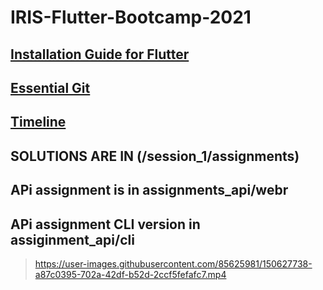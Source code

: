 # IRIS-Flutter-Bootcamp-2021

## [Installation Guide for Flutter](https://flutter.dev/docs/get-started/install)

## [Essential Git](https://github.com/IRIS-NITK/IRIS-RoR-Bootcamp-2020/blob/main/essential_git.md)

## [Timeline](/general/timeline.md)

## SOLUTIONS ARE IN (/session_1/assignments)

## APi assignment is in assignments_api/webr 
## APi assignment CLI version in assiginment_api/cli 

>https://user-images.githubusercontent.com/85625981/150627738-a87c0395-702a-42df-b52d-2ccf5fefafc7.mp4

